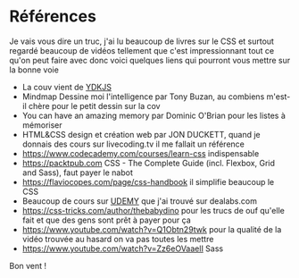 # Références

Je vais vous dire un truc, j'ai lu beaucoup de livres sur le CSS et surtout regardé beaucoup de vidéos tellement que c'est impressionnant tout ce qu'on peut faire avec donc voici quelques liens qui pourront vous mettre sur la bonne voie

* La couv vient de [YDKJS](https://github.com/getify/You-Dont-Know-JS)
* Mindmap Dessine moi l'intelligence par Tony Buzan, au combiens m'est-il chère pour le petit dessin sur la cov
* You can have an amazing memory par Dominic O'Brian pour les listes à mémoriser
* HTML&CSS design et création web par JON DUCKETT, quand je donnais des cours sur livecoding.tv il me fallait un référence
* https://www.codecademy.com/courses/learn-css indispensable
* https://packtpub.com CSS - The Complete Guide (incl. Flexbox, Grid and Sass), faut payer le nabot
* https://flaviocopes.com/page/css-handbook il simplifie beaucoup le CSS
* Beaucoup de cours sur [UDEMY](https://udemy.com) que j'ai trouvé sur dealabs.com
* https://css-tricks.com/author/thebabydino pour les trucs de ouf qu'elle fait et que des gens sont prêt à payer pour ça
* https://www.youtube.com/watch?v=Q1Obtn29twk pour la qualité de la vidéo trouvée au hasard on va pas toutes les mettre
* https://www.youtube.com/watch?v=Zz6eOVaaelI Sass

Bon vent !
